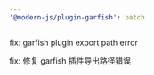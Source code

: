 ```yaml
---
'@modern-js/plugin-garfish': patch
---
```


fix: garfish plugin export path error

fix: 修复 garfish 插件导出路径错误
